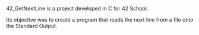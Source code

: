 42_GetNextLine is a project developed in C for 42 School.

Its objective was to create a program that reads the next line from a file onto the Standard Output.
